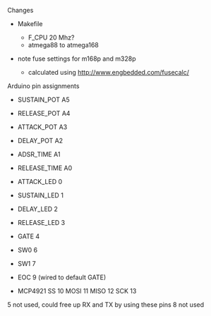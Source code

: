 Changes

- Makefile
  - F_CPU 20 Mhz?
  - atmega88 to atmega168

- note fuse settings for m168p and m328p
  - calculated using http://www.engbedded.com/fusecalc/

Arduino pin assignments

- SUSTAIN_POT  A5
- RELEASE_POT  A4
- ATTACK_POT   A3
- DELAY_POT    A2
- ADSR_TIME    A1
- RELEASE_TIME A0

- ATTACK_LED  0
- SUSTAIN_LED 1
- DELAY_LED   2
- RELEASE_LED 3

- GATE 4

- SW0 6
- SW1 7

- EOC 9 (wired to default GATE)

- MCP4921
   SS   10
   MOSI 11
   MISO 12
   SCK  13

5 not used, could free up RX and TX by using these pins
8 not used
